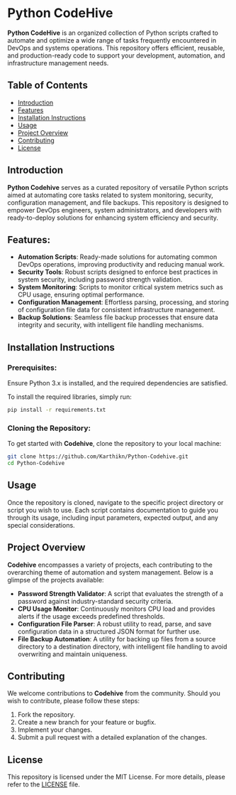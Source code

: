 
# Python CodeHive

**Python CodeHive** is an organized collection of Python scripts crafted to automate and optimize a wide range of tasks frequently encountered in DevOps and systems operations. This repository offers efficient, reusable, and production-ready code to support your development, automation, and infrastructure management needs.

## Table of Contents
- [Introduction](#introduction)
- [Features](#features)
- [Installation Instructions](#installation-instructions)
- [Usage](#usage)
- [Project Overview](#project-overview)
- [Contributing](#contributing)
- [License](#license)

## Introduction
**Python Codehive** serves as a curated repository of versatile Python scripts aimed at automating core tasks related to system monitoring, security, configuration management, and file backups. This repository is designed to empower DevOps engineers, system administrators, and developers with ready-to-deploy solutions for enhancing system efficiency and security.

## Features:
- **Automation Scripts**: Ready-made solutions for automating common DevOps operations, improving productivity and reducing manual work.
- **Security Tools**: Robust scripts designed to enforce best practices in system security, including password strength validation.
- **System Monitoring**: Scripts to monitor critical system metrics such as CPU usage, ensuring optimal performance.
- **Configuration Management**: Effortless parsing, processing, and storing of configuration file data for consistent infrastructure management.
- **Backup Solutions**: Seamless file backup processes that ensure data integrity and security, with intelligent file handling mechanisms.

## Installation Instructions

### Prerequisites:
Ensure Python 3.x is installed, and the required dependencies are satisfied.

To install the required libraries, simply run:

```bash
pip install -r requirements.txt
```

### Cloning the Repository:
To get started with **Codehive**, clone the repository to your local machine:

```bash
git clone https://github.com/Karthikn/Python-Codehive.git
cd Python-Codehive
```

## Usage

Once the repository is cloned, navigate to the specific project directory or script you wish to use. Each script contains documentation to guide you through its usage, including input parameters, expected output, and any special considerations.

## Project Overview

**Codehive** encompasses a variety of projects, each contributing to the overarching theme of automation and system management. Below is a glimpse of the projects available:

- **Password Strength Validator**: A script that evaluates the strength of a password against industry-standard security criteria.
- **CPU Usage Monitor**: Continuously monitors CPU load and provides alerts if the usage exceeds predefined thresholds.
- **Configuration File Parser**: A robust utility to read, parse, and save configuration data in a structured JSON format for further use.
- **File Backup Automation**: A utility for backing up files from a source directory to a destination directory, with intelligent file handling to avoid overwriting and maintain uniqueness.

## Contributing

We welcome contributions to **Codehive** from the community. Should you wish to contribute, please follow these steps:
1. Fork the repository.
2. Create a new branch for your feature or bugfix.
3. Implement your changes.
4. Submit a pull request with a detailed explanation of the changes.

## License

This repository is licensed under the MIT License. For more details, please refer to the [LICENSE](LICENSE) file.
